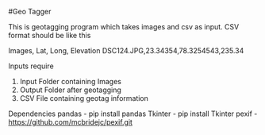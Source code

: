 #Geo Tagger

This is geotagging program which takes images and csv as input.
CSV format should be like this
    
Images, Lat, Long, Elevation
DSC124.JPG,23.34354,78.3254543,235.34

Inputs require
1. Input Folder containing Images
2. Output Folder after geotagging
3. CSV File containing geotag information

Dependencies
pandas - pip install pandas
Tkinter - pip install Tkinter
pexif - https://github.com/mcbridejc/pexif.git